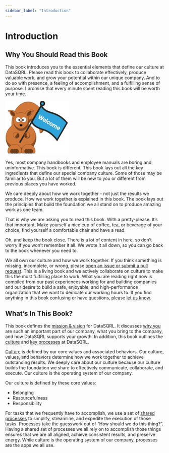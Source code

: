 ```yaml
---
sidebar_label: "Introduction"
---
```


# Introduction

## Why You Should Read this Book

This book introduces you to the essential elements that define our culture at DataSQRL. Please read this book to collaborate effectively, produce valuable work, and grow your potential within our unique company. And to do so with presence, a feeling of accomplishment, and a fulfilling sense of purpose. I promise that every minute spent reading this book will be worth your time.

<img src="/img/generic/welcome.svg" alt="Welcome to DataSQRL >" width="40%"/>

Yes, most company handbooks and employee manuals are boring and uninformative. This book is different. This book lays out all the key ingredients that define our special company culture. Some of those may be familiar to you. But a lot of them will be new to you or different from previous places you have worked.

We care deeply about how we work together - not just the results we produce. How we work together is explained in this book. The book lays out the principles that build the foundation we all stand on to produce amazing work as one team.

That is why we are asking you to read this book. With a pretty-please. It’s that important. Make yourself a nice cup of coffee, tea, or beverage of your choice, find yourself a comfortable chair and have a read.

Oh, and keep the book close. There is a lot of content in here, so don’t worry if you won’t remember it all. We wrote it all down, so you can go back to the book whenever you need to.

We all own our culture and how we work together. If you think something is missing, incomplete, or wrong, please [open an issue or submit a pull request](https://github.com/DataSQRL/company-docs/issues). This is a living book and we actively collaborate on culture to make this the most fulfilling place to work. What you are reading right now is compiled from our past experiences working for and building companies and our desire to build a safe, enjoyable, and high-performance organization that we want to dedicate our working hours to. If you find anything in this book confusing or have questions, please [let us know](/contact).

## What’s In This Book?

This book defines the [mission & vision](/docs/mission) for DataSQRL. It discusses [why you](/docs/you) are such an important part of our company, what you bring to the company, and how DataSQRL supports your growth. In addition, this book outlines the [culture](/docs/culture) and [key processes](/docs/process) at DataSQRL.

[Culture](/docs/culture) is defined by our core values and associated behaviors. Our culture, values, and behaviors determine how we work together to achieve outstanding results. We deeply care about our culture because our culture builds the foundation we share to effectively communicate, collaborate, and execute. Our culture is the operating system of our company.

Our culture is defined by these core values:

* Belonging
* Resourcefulness
* Responsibility

For tasks that we frequently have to accomplish, we use a set of [shared processes](/docs/process) to simplify, streamline, and expedite the execution of those tasks. Processes take the guesswork out of “How should we do this thing?”. Having a shared set of processes we all rely on to accomplish those things ensures that we are all aligned, achieve consistent results, and preserve energy. While culture is the operating system of our company, processes are the apps we all use. 

